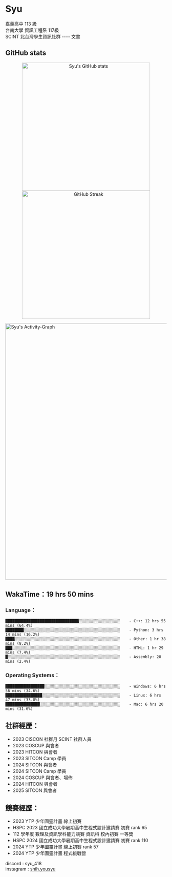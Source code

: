# Syu  
嘉義高中 113 級  
台南大學 資訊工程系 117級  
SCINT 北台灣學生資訊社群 ---- 文書  
  
## GitHub stats
  
<p align="center">
<img width=400 src="https://github-readme-stats.vercel.app/api?username=shihyousyu&theme=transparent&hide_border=True&text_color=FFFFFF&title_color=FFFFFF" alt="Syu's GitHub stats">
<img width="400" src="https://github-readme-streak-stats-six-nu.vercel.app/?user=shihyousyu&theme=dark&mode=weekly&background=EBEBEB00&fire=FFFFFF&currStreakNum=FFFFFF&sideLabels=FFFFFF&sideNums=FFFFFF&ring=FFFFFF&currStreakLabel=FFFFFF&border=EBEBEB00" alt="GitHub Streak" />
</p>
  
<img width=800 src="https://github-readme-activity-graph.vercel.app/graph?username=shihyousyu&hide_border=true&theme=github-compact&area=true&area_color=A6FFA6&custom_title=Syu's%20Activity%Graph" alt="Syu's Activity-Graph">

  
<!--START_SECTION:waka-->
## WakaTime：19 hrs 50 mins
### Language：  
```  
████████████████████████████████░░░░░░░░░░░░░░░░░░    - C++: 12 hrs 55 mins (64.4%)  
████████░░░░░░░░░░░░░░░░░░░░░░░░░░░░░░░░░░░░░░░░░░    - Python: 3 hrs 14 mins (16.2%)  
████░░░░░░░░░░░░░░░░░░░░░░░░░░░░░░░░░░░░░░░░░░░░░░    - Other: 1 hr 38 mins (8.2%)  
███░░░░░░░░░░░░░░░░░░░░░░░░░░░░░░░░░░░░░░░░░░░░░░░    - HTML: 1 hr 29 mins (7.4%)  
█░░░░░░░░░░░░░░░░░░░░░░░░░░░░░░░░░░░░░░░░░░░░░░░░░    - Assembly: 28 mins (2.4%)  
```  
### Operating Systems：  
```  
█████████████████░░░░░░░░░░░░░░░░░░░░░░░░░░░░░░░░░    - Windows: 6 hrs 56 mins (34.6%)  
████████████████░░░░░░░░░░░░░░░░░░░░░░░░░░░░░░░░░░    - Linux: 6 hrs 47 mins (33.8%)  
███████████████░░░░░░░░░░░░░░░░░░░░░░░░░░░░░░░░░░░    - Mac: 6 hrs 20 mins (31.6%)  
```  
<!--END_SECTION:waka-->
  
## 社群經歷：
* 2023 CISCON 社群月 SCINT 社群人員
* 2023 COSCUP 與會者
* 2023 HITCON 與會者
* 2023 SITCON Camp 學員
* 2024 SITCON 與會者
* 2024 SITCON Camp 學員
* 2024 COSCUP 與會者、場佈
* 2024 HITCON 與會者
* 2025 SITCON 與會者
## 競賽經歷：
* 2023 YTP 少年圖靈計畫 線上初賽
* HSPC 2023 國立成功大學暑期高中生程式設計邀請賽 初賽 rank 65
* 112 學年度 數理及資訊學科能力競賽 資訊科 校內初賽 一等獎
* HSPC 2024 國立成功大學暑期高中生程式設計邀請賽 初賽 rank 110
* 2024 YTP 少年圖靈計畫 線上初賽 rank 57
* 2024 YTP 少年圖靈計畫 程式挑戰營
  
discord : syu_418  
instagram : [shih.yousyu](https://www.instagram.com/shih.yousyu/)  
